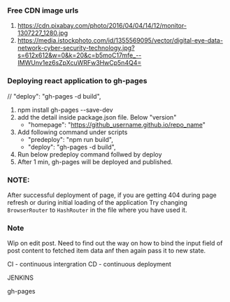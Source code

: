 

### Free CDN image urls
1. https://cdn.pixabay.com/photo/2016/04/04/14/12/monitor-1307227_1280.jpg
2. https://media.istockphoto.com/id/1355569095/vector/digital-eye-data-network-cyber-security-technology.jpg?s=612x612&w=0&k=20&c=b5moC17mfe_--IMWUnv1ez6sZpXcuWRFw3HwCp5n4Q4=

### Deploying react application to gh-pages
// "deploy": "gh-pages -d build",

1. npm install gh-pages --save-dev
2. add the detail inside package.json file. Below "version"
    - "homepage": "https://github_username.github.io/repo_name"
3. Add following command under scripts
    - "predeploy": "npm run build",
    - "deploy": "gh-pages -d build",
4. Run below predeploy command follwed by deploy
5. After 1 min, gh-pages will be deployed and published.

### NOTE:
After successful deployment of page, if you are getting 404 during page refresh or during initial loading of the application
Try changing `BrowserRouter` to `HashRouter` in the file where you have used it.
 
### Note

Wip on edit post.
Need to find out the way on how to bind the input field of post content to fetched item data anf then again pass it to new state.


CI -  continuous intergration 
CD - continuous deployment

JENKINS


gh-pages
